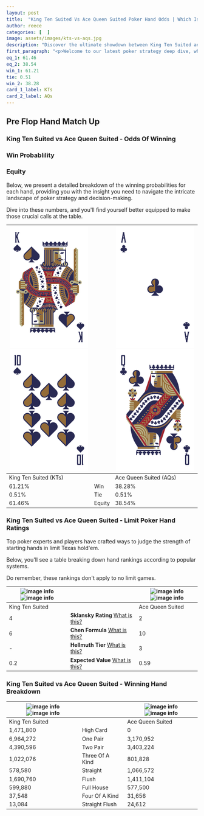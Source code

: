 ```yaml
---
layout: post
title:  "King Ten Suited Vs Ace Queen Suited Poker Hand Odds | Which Is The Better Hand In Poker? A Complete Guide"
author: reece
categories: [  ]
image: assets/images/kts-vs-aqs.jpg
description: "Discover the ultimate showdown between King Ten Suited and Ace Queen Suited in poker! Uncover the odds, strategies, and scenarios where one hand triumphs over the other. Get ready to up your poker game with this thrilling analysis."
first_paragraph: "<p>Welcome to our latest poker strategy deep dive, where we're pitting two distinct hands against each other in a high-stakes showdown: King Ten Suited vs Ace Queen Suited.</p><p>In the dynamic world of poker, every decision counts, and knowing which hand holds the upper hand is key to your success at the table.</p><p>In this article, we'll dissect these two hands, explore the scenarios where one dominates the other, and equip you with the knowledge to make strategic choices that can tip the odds in your favor.</p><p>Get ready to unravel the intriguing dynamics of these poker hands and elevate your game to new heights.</p>"
eq_1: 61.46
eq_2: 38.54
win_1: 61.21
tie: 0.51
win_2: 38.28
card_1_label: KTs
card_2_label: AQs
---
```




[comment]: # (sp0)

## Pre Flop Hand Match Up

<div class="table hand-ratings" markdown="1"> 



### King Ten Suited vs Ace Queen Suited - Odds Of Winning


  
<div class="row graphs"> 
<div class="col-lg-6">
    <h3>Win Probablility</h3>
    <canvas id="WinChart"></canvas>
</div>
<div class="col-lg-6">
    <h3>Equity</h3>
    <canvas id="EquityChart"></canvas>
</div>
</div>

  Below, we present a detailed breakdown of the winning probabilities for each hand, providing you with the insight you need to navigate the intricate landscape of poker strategy and decision-making. 

Dive into these numbers, and you'll find yourself better equipped to make those crucial calls at the table.


    
| ![image info](assets/images/hand1/k.png) ![image info](assets/images/hand1/t.png) |  | ![image info](assets/images/hand2/a.png) ![image info](assets/images/hand2/q.png) |
| -------- | -------- | -------- |
| King Ten Suited (KTs) |  | Ace Queen Suited (AQs) |
| 61.21% | Win | 38.28% |
| 0.51% | Tie | 0.51% |
| 61.46% | Equity | 38.54% |




[comment]: # (sp1)



### King Ten Suited vs Ace Queen Suited - Limit Poker Hand Ratings

Top poker experts and players have crafted ways to judge the strength of starting hands in limit Texas hold'em. 

Below, you'll see a table breaking down hand rankings according to popular systems. 

Do remember, these rankings don't apply to no limit games.


    
| ![image info](https://www.riverpairs.com/assets/images/hand1/k.png) ![image info](https://www.riverpairs.com/assets/images/hand1/t.png) |  | ![image info](https://www.riverpairs.com/assets/images/hand2/a.png) ![image info](https://www.riverpairs.com/assets/images/hand2/q.png) |
| -------- | -------- | -------- |
| King Ten Suited |  | Ace Queen Suited |
| 4 | **Sklansky Rating** [What is this?](/sklansky-rating-explained) | 2 |
| 6 | **Chen Formula** [What is this?](/chen-formula-explained) | 10 |
| - | **Hellmuth Tier** [What is this?](/Hellmuth-tier-explained) | 3 |
| 0.2 | **Expected Value** [What is this?](/expected-value-explained) | 0.59 |




[comment]: # (sp2)



### King Ten Suited vs Ace Queen Suited - Winning Hand Breakdown


    
| ![image info](https://www.riverpairs.com/assets/images/hand1/k.png) ![image info](https://www.riverpairs.com/assets/images/hand1/t.png) |  | ![image info](https://www.riverpairs.com/assets/images/hand2/a.png) ![image info](https://www.riverpairs.com/assets/images/hand2/q.png) |
| -------- | -------- | -------- |
| King Ten Suited |  | Ace Queen Suited |
| 1,471,800 | High Card | 0 |
| 6,964,272 | One Pair | 3,170,952 |
| 4,390,596 | Two Pair | 3,403,224 |
| 1,022,076 | Three Of A Kind | 801,828 |
| 578,580 | Straight | 1,066,572 |
| 1,690,760 | Flush | 1,411,104 |
| 599,880 | Full House | 577,500 |
| 37,548 | Four Of A Kind | 31,656 |
| 13,084 | Straight Flush | 24,612 |




[comment]: # (sp3)



</div>

[comment]: # (sp4)



[comment]: # (sp5)

